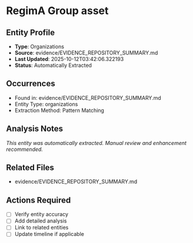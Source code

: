 # RegimA Group asset

## Entity Profile
- **Type**: Organizations
- **Source**: evidence/EVIDENCE_REPOSITORY_SUMMARY.md
- **Last Updated**: 2025-10-12T03:42:06.322193
- **Status**: Automatically Extracted

## Occurrences
- Found in: evidence/EVIDENCE_REPOSITORY_SUMMARY.md
- Entity Type: organizations
- Extraction Method: Pattern Matching

## Analysis Notes
*This entity was automatically extracted. Manual review and enhancement recommended.*

## Related Files
- evidence/EVIDENCE_REPOSITORY_SUMMARY.md

## Actions Required
- [ ] Verify entity accuracy
- [ ] Add detailed analysis
- [ ] Link to related entities
- [ ] Update timeline if applicable
